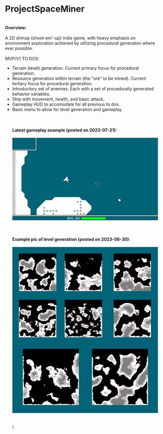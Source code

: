 # ProjectSpaceMiner
\
**Overview:**\
\
A 2D shmup (shoot-em'-up) indie game, with heavy emphasis on environment exploration achieved by utilizing procedural generation where ever possible.\
\
MVP/V1 TO DOS:
- Terrain (level) generation.  Current primary focus for procedural generation.
- Resource generation within terrain (the "ore" to be mined).  Current tertiary focus for procedural generation.
- Introductory set of enemies.  Each with a set of procedurally generated behavior variables.
- Ship with movement, health, and basic attack.
- Gameplay HUD to accomodate for all previous to dos.
- Basic menu to allow for level generation and gameplay.\
\
\
\
**Latest gameplay example (posted on 2023-07-21):**\
\
![](gameplay_example_01.gif)\
\
\
\
**Example pic of level generation (posted on 2023-06-30):**\
\
![](level_gen_example_01.png)\
\
\
\






